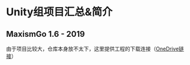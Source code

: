 # Unity组项目汇总&简介

## MaxismGo 1.6 - 2019
由于项目比较大，仓库本身放不太下，这里提供工程的下载连接（[OneDrive链接](https://1drv.ms/u/s!Ap_LOPe3ztFWaHfSQOyksMFRCxA?e=urJDkk
)）
